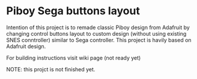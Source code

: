 Piboy Sega buttons layout
=========================

Intention of this project is to remade classic Piboy design from Adafruit by changing control buttons layout to custom design (without using existing SNES conntroller) similar to Sega controller.
This project is havily based on Adafruit design.

For building instructions visit wiki page (not ready yet)

NOTE: this projct is not finished yet.